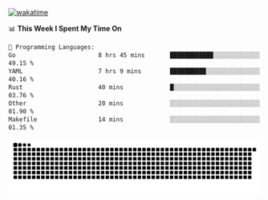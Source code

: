 [![wakatime](https://wakatime.com/badge/user/384f91c6-4eee-411f-8f3b-1b691f58a544.svg)](https://wakatime.com/@384f91c6-4eee-411f-8f3b-1b691f58a544)

<!--START_SECTION:waka-->
📊 **This Week I Spent My Time On** 

```text
💬 Programming Languages: 
Go                       8 hrs 45 mins       ████████████░░░░░░░░░░░░░   49.15 % 
YAML                     7 hrs 9 mins        ██████████░░░░░░░░░░░░░░░   40.16 % 
Rust                     40 mins             █░░░░░░░░░░░░░░░░░░░░░░░░   03.76 % 
Other                    20 mins             ░░░░░░░░░░░░░░░░░░░░░░░░░   01.90 % 
Makefile                 14 mins             ░░░░░░░░░░░░░░░░░░░░░░░░░   01.35 % 
```


<!--END_SECTION:waka-->

<picture>
  <source media="(prefers-color-scheme: dark)" srcset="https://raw.githubusercontent.com/fuwx295/fuwx295/output/github-contribution-grid-snake-dark.svg">
  <source media="(prefers-color-scheme: light)" srcset="https://raw.githubusercontent.com/fuwx295/fuwx295/output/github-contribution-grid-snake.svg">
  <img alt="github contribution grid snake animation" src="https://raw.githubusercontent.com/fuwx295/fuwx295/output/github-contribution-grid-snake.svg">
</picture>
